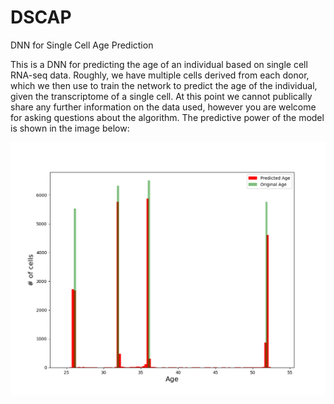 # DSCAP
DNN for Single Cell Age Prediction

This is a DNN for predicting the age of an individual based on single cell RNA-seq data. Roughly, we have multiple cells derived from each donor, which we then use to train the network to predict the age of the individual, given the transcriptome of a single cell. At this point we cannot publically share any further information on the data used, however you are welcome for asking questions about the algorithm. The predictive power of the model is shown in the image below:

![pred-vs-real_age](img/pred-vs-real_age.png?raw=true)
